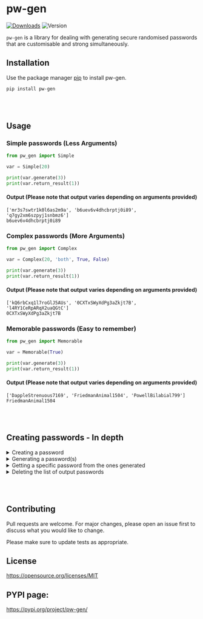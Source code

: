 # pw-gen
[![Downloads](https://pepy.tech/badge/pw-gen)](https://pepy.tech/project/pw-gen) ![Version](https://img.shields.io/badge/version-0.0.2-blue)


```pw-gen``` is a library for dealing with generating secure randomised passwords that are customisable and strong simultaneously.

## Installation

Use the package manager [pip](https://pypi.org/project/pip/) to install pw-gen.

```bash
pip install pw-gen
```
<br></br>
## Usage
### Simple passwords (Less Arguments)
```python
from pw_gen import Simple

var = Simple(20)

print(var.generate(3))
print(var.return_result(1))
```

#### Output (Please note that output varies depending on arguments provided)

```
['mr3s7swtr1k0l6as2m9a', 'b6uev6v4dhcbrptj0i89', 'q7gy2xm6szpyj1snbmz6']
b6uev6v4dhcbrptj0i89
```

### Complex passwords (More Arguments)

```python
from pw_gen import Complex

var = Complex(20, 'both', True, False)

print(var.generate(3))
print(var.return_result(1))
```

#### Output (Please note that output varies depending on arguments provided)

```
['kQ6rbCxq1l7roGlJ5AUs', '0CXTxSWyXdPg3aZkjt7B', 'l4RY1CeRpARqX2uaQGtC']
0CXTxSWyXdPg3aZkjt7B
```


### Memorable passwords (Easy to remember)

```python
from pw_gen import Memorable

var = Memorable(True)

print(var.generate(3))
print(var.return_result(1))
```

#### Output (Please note that output varies depending on arguments provided)

```
['DappleStrenuous7169', 'FriedmanAnimal1504', 'PowellBilabial799']
FriedmanAnimal1504
```
<br></br>
## Creating passwords - In depth

<details>
<summary>Creating a password</summary>
<br>
To customise and generate our password we must first create an instance of our password.

This can be done with either a "simple", "complex" or memorable password. Simple passwords can be created by making a "simple" object and assigning 2 parameters: 1 of which is password length, the other is the characters that will be randomised to create it (characters is an optional parameter - you can leave it out and the password will be customised to use ```ascii_letters``` and ```ascii_digits```.
<br>  
Example 1:

```python
from pw_gen import Simple

var = Simple(20, 'abcdfghijklmnopqrstuvwxyz0123456789')

#or

var = Simple(20)
```

Now for the second way option. To create a "complex" password we must give the object 4 parameters: password length, string method (lowercase, uppercase or both), numbers (True or False) and special characters (True or False)
<br></br>
Example 2:

```python
from pw_gen import Complex

var = Complex(20, 'both', True, False)
```

Finally we have the last type of password: memorable. It takes one arguement (numbers) and it is whether to include numbers in the password (this defaults to True but can be changed to false)
<br></br>
Example 3:

```python
from pw_gen import Memorable

var = Memorable() #defaulted to numbers

#or

var = Memorable(False) #no numbers
```

</details>

<details>
<summary>Generating a password(s)</summary>
<br>
To generate a password we have to use the 'generate' method with our object. The generate method requires one parameter: ```num_of_passwords```. ```num_of_passwords``` refers to the number of outputs (these will all be different). Furthermore, you can either create invisible passwords (will not print the passwords out) or visible passwords (are visible when running the program). The 'generate' method can be used for both 'Simple', 'Complex' and 'Memorable' passwords.
<br></br>

Example 1:

```python
from pw_gen import Simple

var = Simple(20, 'abcdfghijklmnopqrstuvwxyz0123456789')

#or

var = Simple(20)

# Generating password

var.generate(3) # Will generate 3 invisble passwords
print(var.generate(3)) # Will generate 3 visible passwords
```

Example 2:
```python
from pw_gen import Complex

var = Complex(20, 'both', True, False)

# Generating password

var.generate(3) # Will generate 3 invisble passwords
print(var.generate(3)) # Will generate 3 visible passwords
```

Example 3:

```python
from pw_gen import Memorable

var = Memorable()

# Generating password

var.generate(3) # Will generate 3 invisble passwords
print(var.generate(3)) # Will generate 3 visible passwords
```

</details>

<details>
<summary>Getting a specific password from the ones generated</summary>
<br>
If you have seen the code for this library already, you will probably know that the output passwords are appended to a list as they are created. This means that
there will be a list containing a 'iteration' number of passwords. Therefore, we can get a specific password from this list using the 'return_result' method. It takes one parameter: the index of the password. For instance, if I generated 3 passwords, then the index of the second password would be '1'. Therefore, we can get the second output like so:
<br></br>

```python
var.return_result(1) # Invisible: will not print out anything
print(var.return_result(1)) # Visible: will print out
```

Output:

```
['ce08vizthnu6qjkvn092', 'aorhkux4h1nzv4dt9r12', '2vy3w83a14uvja0uye7k']
aorhkux4h1nzv4dt9r12
```

Full example:

```python
from pw_gen import Simple

var = Simple(20, 'abcdfghijklmnopqrstuvwxyz0123456789')

# Generating password

var.generate(3) # Will generate 3 invisble passwords
print(var.generate(3)) # Will generate 3 visible passwords

print(var.return_result(1)) # Visible: will print out
```

</details>
<details>
<summary>Deleting the list of output passwords</summary>
<br>

<br></br>
This method is used if you want to clear your output. This is because everytime you generate a type of password, it will append it to a specific list for that type of password. If you would like to generate some new passwords and you want a fresh output, we have to use the ```clear_results``` method. This is entirely optional, if you want to keep appending new passwords to the same list you **can**.

Example of using ```clear_results```:

<br></br>

```python
from pw_gen import Simple

var = Simple(20, 'abcdfghijklmnopqrstuvwxyz0123456789')

# Generating password

print(var.generate(3)) # Will generate 3 visible passwords

print(var.return_result(1)) # Visible: will print out

var.clear_results() # Clear the list of output passwords.
print(var.generate(3)) # Will generate 3 visible passwords

print(var.return_result(1)) # Visible: will print out
```

Output:

```
['v1lt3hqpiz4az2mllq5t', 'xtbfqwsumx3qq0zwub79', 'wbg132by7iruxcit9a0z']
qc3ad5mc9dzpavqkhigy

['1hh294btvap6av5b86pv', 'h7o4qbi3c42hygcujh39', '5s5zq30odlxnufgbxb6m']
h7o4qbi3c42hygcujh39
```

</details>

<br></br>

## Contributing
Pull requests are welcome. For major changes, please open an issue first to discuss what you would like to change.

Please make sure to update tests as appropriate.

## License
https://opensource.org/licenses/MIT

## PYPI page:
https://pypi.org/project/pw-gen/
